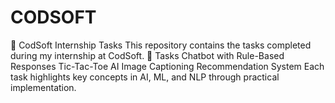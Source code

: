 # CODSOFT
💼 CodSoft Internship Tasks This repository contains the tasks completed during my internship at CodSoft.  📌 Tasks Chatbot with Rule-Based Responses  Tic-Tac-Toe AI  Image Captioning  Recommendation System  Each task highlights key concepts in AI, ML, and NLP through practical implementation.
